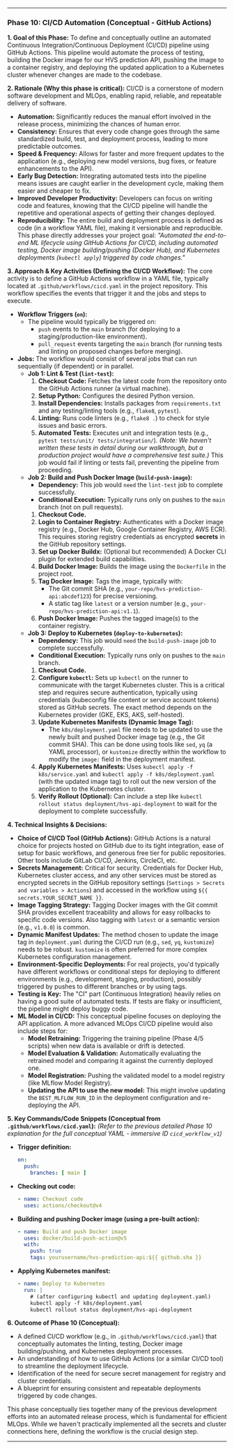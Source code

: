 
---

### Phase 10: CI/CD Automation (Conceptual - GitHub Actions)

**1. Goal of this Phase:**
To define and conceptually outline an automated Continuous Integration/Continuous Deployment (CI/CD) pipeline using GitHub Actions. This pipeline would automate the process of testing, building the Docker image for our HVS prediction API, pushing the image to a container registry, and deploying the updated application to a Kubernetes cluster whenever changes are made to the codebase.

**2. Rationale (Why this phase is critical):**
CI/CD is a cornerstone of modern software development and MLOps, enabling rapid, reliable, and repeatable delivery of software.
* **Automation:** Significantly reduces the manual effort involved in the release process, minimizing the chances of human error.
* **Consistency:** Ensures that every code change goes through the same standardized build, test, and deployment process, leading to more predictable outcomes.
* **Speed & Frequency:** Allows for faster and more frequent updates to the application (e.g., deploying new model versions, bug fixes, or feature enhancements to the API).
* **Early Bug Detection:** Integrating automated tests into the pipeline means issues are caught earlier in the development cycle, making them easier and cheaper to fix.
* **Improved Developer Productivity:** Developers can focus on writing code and features, knowing that the CI/CD pipeline will handle the repetitive and operational aspects of getting their changes deployed.
* **Reproducibility:** The entire build and deployment process is defined as code (in a workflow YAML file), making it versionable and reproducible.
This phase directly addresses your project goal: *"Automated the end-to-end ML lifecycle using GitHub Actions for CI/CD, including automated testing, Docker image building/pushing (Docker Hub), and Kubernetes deployments (`kubectl apply`) triggered by code changes."*

**3. Approach & Key Activities (Defining the CI/CD Workflow):**
The core activity is to define a GitHub Actions workflow in a YAML file, typically located at `.github/workflows/cicd.yaml` in the project repository. This workflow specifies the events that trigger it and the jobs and steps to execute.

* **Workflow Triggers (`on`):**
    * The pipeline would typically be triggered on:
        * `push` events to the `main` branch (for deploying to a staging/production-like environment).
        * `pull_request` events targeting the `main` branch (for running tests and linting on proposed changes before merging).
* **Jobs:** The workflow would consist of several jobs that can run sequentially (if dependent) or in parallel.
    * **Job 1: Lint & Test (`lint-test`):**
        1.  **Checkout Code:** Fetches the latest code from the repository onto the GitHub Actions runner (a virtual machine).
        2.  **Setup Python:** Configures the desired Python version.
        3.  **Install Dependencies:** Installs packages from `requirements.txt` and any testing/linting tools (e.g., `flake8`, `pytest`).
        4.  **Linting:** Runs code linters (e.g., `flake8 .`) to check for style issues and basic errors.
        5.  **Automated Tests:** Executes unit and integration tests (e.g., `pytest tests/unit/ tests/integration/`). *(Note: We haven't written these tests in detail during our walkthrough, but a production project would have a comprehensive test suite.)* This job would fail if linting or tests fail, preventing the pipeline from proceeding.
    * **Job 2: Build and Push Docker Image (`build-push-image`):**
        * **Dependency:** This job would `need` the `lint-test` job to complete successfully.
        * **Conditional Execution:** Typically runs only on pushes to the `main` branch (not on pull requests).
        1.  **Checkout Code.**
        2.  **Login to Container Registry:** Authenticates with a Docker image registry (e.g., Docker Hub, Google Container Registry, AWS ECR). This requires storing registry credentials as encrypted **secrets** in the GitHub repository settings.
        3.  **Set up Docker Buildx:** (Optional but recommended) A Docker CLI plugin for extended build capabilities.
        4.  **Build Docker Image:** Builds the image using the `Dockerfile` in the project root.
        5.  **Tag Docker Image:** Tags the image, typically with:
            * The Git commit SHA (e.g., `your-repo/hvs-prediction-api:abcdef123`) for precise versioning.
            * A static tag like `latest` or a version number (e.g., `your-repo/hvs-prediction-api:v1.1`).
        6.  **Push Docker Image:** Pushes the tagged image(s) to the container registry.
    * **Job 3: Deploy to Kubernetes (`deploy-to-kubernetes`):**
        * **Dependency:** This job would `need` the `build-push-image` job to complete successfully.
        * **Conditional Execution:** Typically runs only on pushes to the `main` branch.
        1.  **Checkout Code.**
        2.  **Configure `kubectl`:** Sets up `kubectl` on the runner to communicate with the target Kubernetes cluster. This is a critical step and requires secure authentication, typically using credentials (kubeconfig file content or service account tokens) stored as GitHub secrets. The exact method depends on the Kubernetes provider (GKE, EKS, AKS, self-hosted).
        3.  **Update Kubernetes Manifests (Dynamic Image Tag):**
            * The `k8s/deployment.yaml` file needs to be updated to use the newly built and pushed Docker image tag (e.g., the Git commit SHA). This can be done using tools like `sed`, `yq` (a YAML processor), or `kustomize` directly within the workflow to modify the `image:` field in the deployment manifest.
        4.  **Apply Kubernetes Manifests:** Uses `kubectl apply -f k8s/service.yaml` and `kubectl apply -f k8s/deployment.yaml` (with the updated image tag) to roll out the new version of the application to the Kubernetes cluster.
        5.  **Verify Rollout (Optional):** Can include a step like `kubectl rollout status deployment/hvs-api-deployment` to wait for the deployment to complete successfully.

**4. Technical Insights & Decisions:**
* **Choice of CI/CD Tool (GitHub Actions):** GitHub Actions is a natural choice for projects hosted on GitHub due to its tight integration, ease of setup for basic workflows, and generous free tier for public repositories. Other tools include GitLab CI/CD, Jenkins, CircleCI, etc.
* **Secrets Management:** Critical for security. Credentials for Docker Hub, Kubernetes cluster access, and any other services must be stored as encrypted secrets in the GitHub repository settings (`Settings > Secrets and variables > Actions`) and accessed in the workflow using `${{ secrets.YOUR_SECRET_NAME }}`.
* **Image Tagging Strategy:** Tagging Docker images with the Git commit SHA provides excellent traceability and allows for easy rollbacks to specific code versions. Also tagging with `latest` or a semantic version (e.g., `v1.0.0`) is common.
* **Dynamic Manifest Updates:** The method chosen to update the image tag in `deployment.yaml` during the CI/CD run (e.g., `sed`, `yq`, `kustomize`) needs to be robust. `kustomize` is often preferred for more complex Kubernetes configuration management.
* **Environment-Specific Deployments:** For real projects, you'd typically have different workflows or conditional steps for deploying to different environments (e.g., development, staging, production), possibly triggered by pushes to different branches or by using tags.
* **Testing is Key:** The "CI" part (Continuous Integration) heavily relies on having a good suite of automated tests. If tests are flaky or insufficient, the pipeline might deploy buggy code.
* **ML Model in CI/CD:** This conceptual pipeline focuses on deploying the API application. A more advanced MLOps CI/CD pipeline would also include steps for:
    * **Model Retraining:** Triggering the training pipeline (Phase 4/5 scripts) when new data is available or drift is detected.
    * **Model Evaluation & Validation:** Automatically evaluating the retrained model and comparing it against the currently deployed one.
    * **Model Registration:** Pushing the validated model to a model registry (like MLflow Model Registry).
    * **Updating the API to use the new model:** This might involve updating the `BEST_MLFLOW_RUN_ID` in the deployment configuration and re-deploying the API.

**5. Key Commands/Code Snippets (Conceptual from `.github/workflows/cicd.yaml`):**
*(Refer to the previous detailed Phase 10 explanation for the full conceptual YAML - immersive ID `cicd_workflow_v1`)*

* **Trigger definition:**
  ```yaml
  on:
    push:
      branches: [ main ]
  ```
* **Checking out code:**
  ```yaml
  - name: Checkout code
    uses: actions/checkout@v4
  ```
* **Building and pushing Docker image (using a pre-built action):**
  ```yaml
  - name: Build and push Docker image
    uses: docker/build-push-action@v5
    with:
      push: true
      tags: yourusername/hvs-prediction-api:${{ github.sha }}
  ```
* **Applying Kubernetes manifest:**
  ```yaml
  - name: Deploy to Kubernetes
    run: |
      # (after configuring kubectl and updating deployment.yaml)
      kubectl apply -f k8s/deployment.yaml
      kubectl rollout status deployment/hvs-api-deployment
  ```

**6. Outcome of Phase 10 (Conceptual):**
* A defined CI/CD workflow (e.g., in `.github/workflows/cicd.yaml`) that conceptually automates the linting, testing, Docker image building/pushing, and Kubernetes deployment processes.
* An understanding of how to use GitHub Actions (or a similar CI/CD tool) to streamline the deployment lifecycle.
* Identification of the need for secure secret management for registry and cluster credentials.
* A blueprint for ensuring consistent and repeatable deployments triggered by code changes.

This phase conceptually ties together many of the previous development efforts into an automated release process, which is fundamental for efficient MLOps. While we haven't practically implemented all the secrets and cluster connections here, defining the workflow is the crucial design step.

---